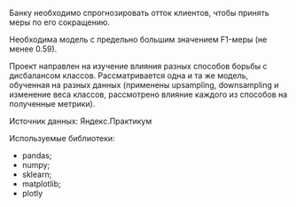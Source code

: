 Банку необходимо спрогнозировать отток клиентов, чтобы принять меры по его сокращению.

Необходима модель с предельно большим значением F1-меры (не менее 0.59).

Проект направлен на изучение влияния разных способов борьбы с дисбалансом классов. Рассматривается одна и та же модель, обученная на разных данных (применены upsampling, downsampling и изменение веса классов, рассмотрено влияние каждого из способов на полученные метрики).

Источник данных: Яндекс.Практикум

Используемые библиотеки:
- pandas;
- numpy;
- sklearn;
- matplotlib;
- plotly

